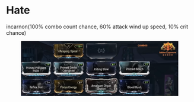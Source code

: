 # Hate

incarnon(100% combo count chance, 60% attack wind up speed, 10% crit chance)

<figure><img src=".gitbook/assets/image (7).png" alt=""><figcaption></figcaption></figure>
